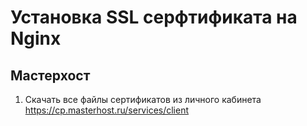 # Установка SSL серфтификата на Nginx

## Мастерхост

1. Скачать все файлы сертификатов из личного кабинета https://cp.masterhost.ru/services/client
